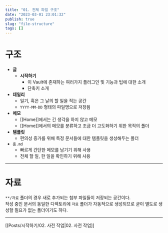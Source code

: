 ```yaml
---
title: "01. 전체 파일 구조"
date: "2023-03-01 23:01:32"
publish: true
slug: "file-structure"
tags: []
---
```


# 구조

- **글**
    - **시작하기**
        - 이 Vault에 존재하는 여러가지 플러그인 및 기능과 팁에 대한 소개
        - 단축키 소개
- **데일리**
    - 일기, 혹은 그 날의 할 일을 적는 공간
    - `YYYY-MM-DD` 형태의 파일명으로 저장됨
- **메모**
    - [[Home]]에서는 긴 생각을 하지 않고 메모
    - [[Home]]에서의 메모를 분류하고 조금 더 고도화하기 위한 목적의 폴더
- **템플릿**
    - 편의성 증가를 위해 특정 문서들에 대한 템플릿을 생성해두는 폴더
- `홈.md`
    - 빠르게 간단한 메모를 남기기 위해 사용
    - 전체 할 일, 한 일을 확인하기 위해 사용

---

# 자료

`**/자료` 폴더의 경우 새로 추가되는 첨부 파일들이 저장되는 공간이다.  
작성 중인 문서의 동일한 디렉토리에 `자료` 폴더가 자동적으로 생성되므로 굳이 별도로 생성할 필요가 없는 폴더이기도 하다.

---

[[Posts/시작하기/02. 사전 작업|02. 사전 작업]]

